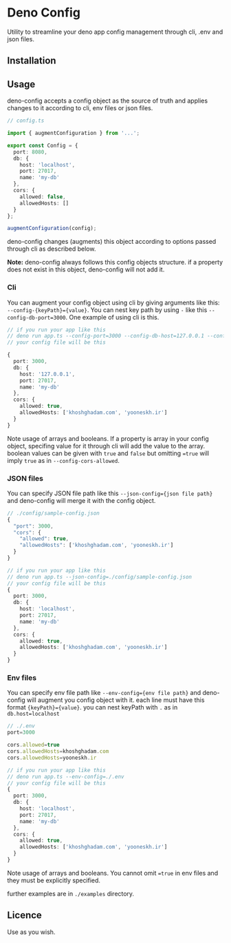 # Deno Config
Utility to streamline your deno app config management through cli, .env and json files.

## Installation

## Usage
deno-config accepts a config object as the source of truth and applies changes to it according to cli, env files or json files.

``` ts
// config.ts

import { augmentConfiguration } from '...';

export const Config = {
  port: 8080,
  db: {
    host: 'localhost',
    port: 27017,
    name: 'my-db'
  },
  cors: {
    allowed: false,
    allowedHosts: []
  }
};

augmentConfiguration(config);
```
deno-config changes (augments) this object according to options passed through cli as described below.

**Note:** deno-config always follows this config objects structure. if a property does not exist in this object, deno-config will not add it.

### Cli
You can augment your config object using cli by giving arguments like this: `--config-{keyPath}={value}`. You can nest key path by using `-` like this `--config-db-port=3000`. One example of using cli is this.

``` ts
// if you run your app like this
// deno run app.ts --config-port=3000 --config-db-host=127.0.0.1 --config-cors-allowed --config-cors-allowedHosts=khoshghadam.com --config-cors-allowedHosts=yooneskh.ir
// your config file will be this

{
  port: 3000,
  db: {
    host: '127.0.0.1',
    port: 27017,
    name: 'my-db'
  },
  cors: {
    allowed: true,
    allowedHosts: ['khoshghadam.com', 'yooneskh.ir']
  }
}
```
Note usage of arrays and booleans. If a property is array in your config object, specifing value for it through cli will add the value to the array. boolean values can be given with `true` and `false` but omitting `=true` will imply `true` as in `--config-cors-allowed`.

### JSON files
You can specify JSON file path like this `--json-config={json file path}` and deno-config will merge it with the config object.
``` ts
// ./config/sample-config.json
{
  "port": 3000,
  "cors": {
    "allowed": true,
    "allowedHosts": ['khoshghadam.com', 'yooneskh.ir']
  }
}

// if you run your app like this
// deno run app.ts --json-config=./config/sample-config.json
// your config file will be this
{
  port: 3000,
  db: {
    host: 'localhost',
    port: 27017,
    name: 'my-db'
  },
  cors: {
    allowed: true,
    allowedHosts: ['khoshghadam.com', 'yooneskh.ir']
  }
}
```

### Env files
You can specify env file path like `--env-config={env file path}` and deno-config will augment you config object with it. each line must have this format `{keyPath}={value}`. you can nest keyPath with `.` as in `db.host=localhost`

``` ts
// ./.env
port=3000

cors.allowed=true
cors.allowedHosts=khoshghadam.com
cors.allowedHosts=yooneskh.ir

// if you run your app like this
// deno run app.ts --env-config=./.env
// your config file will be this
{
  port: 3000,
  db: {
    host: 'localhost',
    port: 27017,
    name: 'my-db'
  },
  cors: {
    allowed: true,
    allowedHosts: ['khoshghadam.com', 'yooneskh.ir']
  }
}
```
Note usage of arrays and booleans. You cannot omit `=true` in env files and they must be explicitly specified.

further examples are in `./examples` directory.

## Licence
Use as you wish.